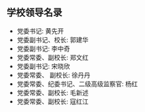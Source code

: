 ## 学校领导名录

-   党委书记: 黄先开
-   党委副书记、校长: 郭建华
-   党委副书记: 李中奇
-   党委常委、副校长: 郑文红
-   党委副书记: 宋晓欣
-   党委常委、 副校长: 徐丹丹
-   党委常委、纪委书记、二级高级监察官: 杨红
-   党委常委、副校长: 毛新述
-   党委常委、副校长: 寇红江
